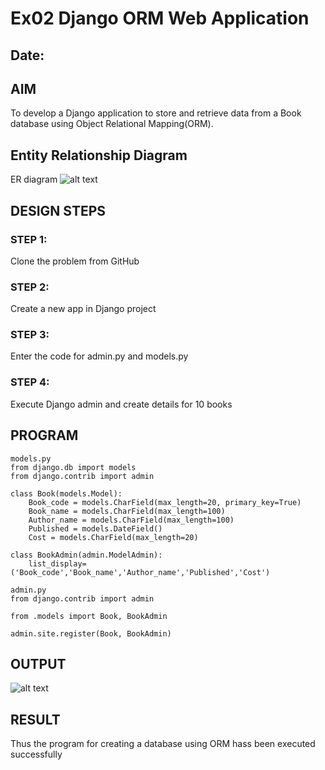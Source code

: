 # Ex02 Django ORM Web Application
## Date: 

## AIM
To develop a Django application to store and retrieve data from a Book database using Object Relational Mapping(ORM).

## Entity Relationship Diagram

 ER diagram
![alt text](exp2/er_diagram.png)

## DESIGN STEPS

### STEP 1:
Clone the problem from GitHub

### STEP 2:
Create a new app in Django project

### STEP 3:
Enter the code for admin.py and models.py

### STEP 4:
Execute Django admin and create details for 10 books

## PROGRAM

```
models.py
from django.db import models
from django.contrib import admin

class Book(models.Model):
    Book_code = models.CharField(max_length=20, primary_key=True)
    Book_name = models.CharField(max_length=100)
    Author_name = models.CharField(max_length=100)  
    Published = models.DateField() 
    Cost = models.CharField(max_length=20)

class BookAdmin(admin.ModelAdmin):
    list_display=('Book_code','Book_name','Author_name','Published','Cost')
```
```
admin.py
from django.contrib import admin

from .models import Book, BookAdmin

admin.site.register(Book, BookAdmin)
```

## OUTPUT
![alt text](exp2/OUTPUT.png)

## RESULT
Thus the program for creating a database using ORM hass been executed successfully

